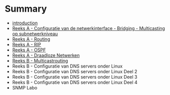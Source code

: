 # Summary

* [introduction](README.md)
* [Reeks A - Configuratie van de netwerkinterface - Bridging - Multicasting op subnetwerkniveau](reeks_a_-_configuratie_van_de_netwerkinterface_-_bridging_-_multicasting_op_subnetwerkniveau.md)
* [Reeks A - Routing](reeks_a_-_routing.md)
* [Reeks A - RIP](reeks_a_-_rip.md)
* [Reeks A - OSPF](reeks_a_-_ospf.md)
* [Reeks A - Draadloze Netwerken](reeks_a_-_draadloze_netwerken.md)
* [Reeks B - Multicastrouting](reeks_b_-_multicastrouting.md)
* Reeks B - Configuratie van DNS servers onder Linux
* Reeks B - Configuratie van DNS servers onder Linux Deel 2
* Reeks B - Configuratie van DNS servers onder Linux Deel 3
* Reeks B - Configuratie van DNS servers onder Linux Deel 4
* SNMP Labo


